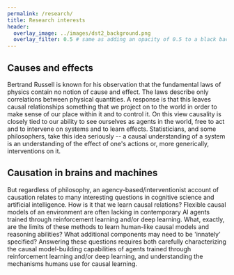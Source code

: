 ```yaml
---
permalink: /research/
title: Research interests
header:
  overlay_image: ../images/dst2_background.png
  overlay_filter: 0.5 # same as adding an opacity of 0.5 to a black background
---
```


## Causes and effects

Bertrand Russell is known for his observation that the fundamental laws of physics contain no notion of cause and effect. The laws describe only correlations between physical quantities. A response is that this leaves causal relationships something that we project on to the world in order to make sense of our place within it and to control it. On this view causality is closely tied to our ability to see ourselves as agents in the world, free to act and to intervene on systems and to learn effects. Statisticians, and some philosophers, take this idea seriously -- a causal understanding of a system is an understanding of the effect of one's actions or, more generically, interventions on it.

## Causation in brains and machines

But regardless of philosophy, an agency-based/interventionist account of causation relates to many interesting questions in cognitive science and artificial intelligence. How is it that we learn causal relations? Flexible causal models of an environment are often lacking in contemporary AI agents trained through reinforcement learning and/or deep learning. What, exactly, are the limits of these methods to learn human-like causal models and reasoning abilities? What additional components may need to be 'innately' specified? Answering these questions requires both carefully characterizing the causal model-building capabilities of agents trained through reinforcement learning and/or deep learning, and understanding the mechanisms humans use for causal learning.
